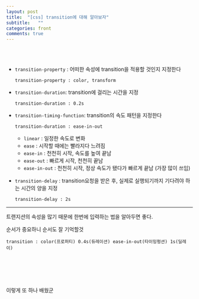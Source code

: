 ```yaml
---
layout: post
title:  "[css] transition에 대해 알아보자"
subtitle:   ""
categories: front 
comments: true
---
```




<br>

<br>

* `transition-property` : 어떠한 속성에 transition을 적용할 것인지 지정한다

  ~~~
  transition-property : color, transform
  ~~~

* `transition-duration`: transition에 걸리는 시간을 지정

  ~~~
  transition-duration : 0.2s
  ~~~

* `transition-timing-function`: transition의 속도 패턴을 지정한다

  ~~~
  transition-duration : ease-in-out
  ~~~

  * `linear` : 일정한 속도로 변화
  * `ease` : 시작할 때에는 빨라지다 느려짐
  * `ease-in` : 천천히 시작, 속도를 높여 끝남
  * `ease-out` : 빠르게 시작, 천천히 끝남
  * `ease-in-out` : 천천히 시작, 정상 속도가 됐다가 빠르게 끝남 (가장 많이 쓰임)

* `transition-delay` : transition요청을 받은 후, 실제로 실행되기까지 기다려야 하는 시간의 양을 지정

  ~~~
  transition-delay : 2s
  ~~~

---

트랜지션의 속성을 많기 때문에 한번에 입력하는 법을 알아두면 좋다.

순서가 중요하니 순서도 잘 기억할것

~~~
transition : color(프로퍼티) 0.4s(듀레이션) ease-in-out(타이밍펑션) 1s(딜레이)
~~~



<br>

<br>

<br>

<br>





이렇게 또 하나 배웠군









